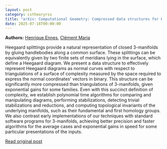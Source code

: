 ```yaml
---
layout: post
category: cstheoryrss
title: "arXiv: Computational Geometry: Compressed data structures for Heegaard splittings"
date: 2025-07-16T00:00:00
---
```


**Authors:** [Henrique Ennes](https://dblp.uni-trier.de/search?q=Henrique+Ennes), [Clément Maria](https://dblp.uni-trier.de/search?q=Cl%C3%A9ment+Maria)

Heegaard splittings provide a natural representation of closed 3-manifolds by
gluing handlebodies along a common surface. These splittings can be
equivalently given by two finite sets of meridians lying in the surface, which
define a Heegaard diagram. We present a data structure to effectively represent
Heegaard diagrams as normal curves with respect to triangulations of a surface
of complexity measured by the space required to express the normal coordinates'
vectors in binary. This structure can be significantly more compressed than
triangulations of 3-manifolds, given exponential gains for some families. Even
with this succinct definition of complexity, we establish polynomial time
algorithms for comparing and manipulating diagrams, performing stabilizations,
detecting trivial stabilizations and reductions, and computing topological
invariants of the underlying manifolds, such as their fundamental and first
homology groups. We also contrast early implementations of our techniques with
standard software programs for 3-manifolds, achieving better precision and
faster algorithms for the average cases and exponential gains in speed for some
particular presentations of the inputs.

[Read original post](http://arxiv.org/abs/2507.11406v1)
